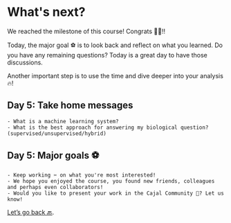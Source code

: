 # What's next?

We reached the milestone of this course! Congrats 🎉🎉!!

Today, the major goal ⚽️ is to look back and reflect on what you learned. Do you have any remaining questions? Today is a great day to have those discussions.

Another important step is to use the time and dive deeper into your analysis 🔥!

## Day 5: Take home messages

```{Tip}
- What is a machine learning system?
- What is the best approach for answering my biological question? (supervised/unsupervised/hybrid)
```

## Day 5: Major goals ⚽️

```{important}
- Keep working ✂️ on what you're most interested!
- We hope you enjoyed the course, you found new friends, colleagues and perhaps even collaborators!
- Would you like to present your work in the Cajal Community 🚀? Let us know!
```


[Let’s go back 🔙](../README.md).
